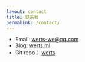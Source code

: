 ```yaml
---
layout: contact
title: 联系我
permalink: /contact/
---
```


- Email: werts-we@qq.com
- Blog: [werts.ml](//werts.ml)
- Git repo： [werts](https://github.com/werts?tab=repositories)